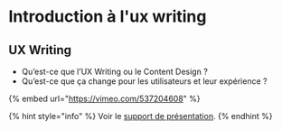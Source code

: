 # Introduction à l'ux writing

## UX Writing

* Qu’est-ce que l’UX Writing ou le Content Design ?
* Qu’est-ce que ça change pour les utilisateurs et leur expérience ?

{% embed url="https://vimeo.com/537204608" %}

{% hint style="info" %}
Voir le [support de présentation](https://docs.google.com/presentation/d/1XPTx51eUtDF5bC4EpPkSBVchmp\_hizruNz2Uc7AsOU8/edit#slide=id.gd0fabeefa8\_0\_12).
{% endhint %}
